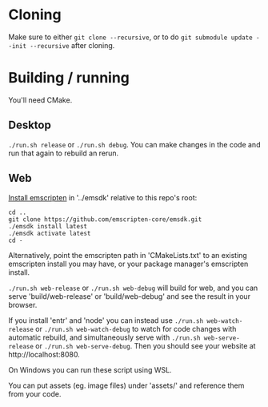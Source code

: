 # Cloning

Make sure to either `git clone --recursive`, or to do `git submodule update
--init --recursive` after cloning.

# Building / running

You'll need CMake.

## Desktop

`./run.sh release` or `./run.sh debug`. You can make changes in the code and
run that again to rebuild an rerun.

## Web

[Install
emscripten](https://emscripten.org/docs/getting_started/downloads.html#installation-instructions)
in '../emsdk' relative to this repo's root:
```
cd ..
git clone https://github.com/emscripten-core/emsdk.git
./emsdk install latest
./emsdk activate latest
cd -
```
Alternatively, point the emscripten path in 'CMakeLists.txt' to an existing
emscripten install you may have, or your package manager's emscripten install.

`./run.sh web-release` or `./run.sh web-debug` will build for web, and you can
serve 'build/web-release' or 'build/web-debug' and see the result in your
browser.

If you install 'entr' and 'node' you can instead use `./run.sh
web-watch-release` or `./run.sh web-watch-debug` to watch for code changes with
automatic rebuild, and simultaneously serve with `./run.sh web-serve-release`
or `./run.sh web-serve-debug`. Then you should see your website at
http://localhost:8080.

On Windows you can run these script using WSL.

You can put assets (eg. image files) under 'assets/' and reference them from
your code.
